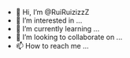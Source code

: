 - 👋 Hi, I’m @RuiRuizizzZ
- 👀 I’m interested in ...
- 🌱 I’m currently learning ...
- 💞️ I’m looking to collaborate on ...
- 📫 How to reach me ...

<!---
RuiRuizizzZ/RuiRuizizzZ is a ✨ special ✨ repository because its `README.md` (this file) appears on your GitHub profile.
You can click the Preview link to take a look at your changes.
--->

